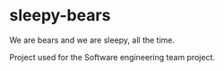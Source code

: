 # sleepy-bears
We are bears and we are sleepy, all the time.



Project used for the Software engineering team project.


